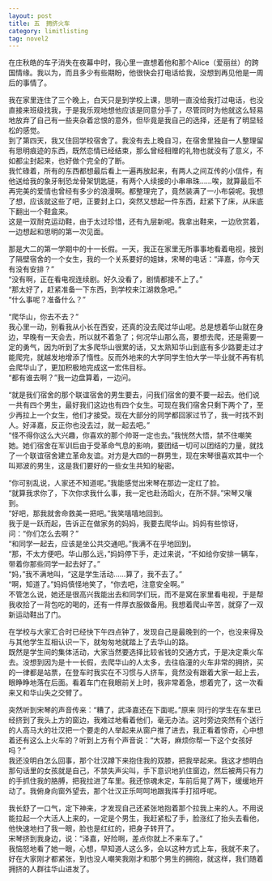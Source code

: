 ```yaml
---
layout: post
title: 五　拥挤火车
category: limitlisting
tag: novel2
---
```


在庄秋皓的车子消失在夜幕中时，我心里一直想着他和那个Alice（爱丽丝）的跨国情缘。我以为，而且多少有些期盼，他很快会打电话给我，没想到再见他是一周后的事情了。

我在家里连住了三个晚上，白天只是到学校上课，思明一直没给我打过电话，也没直接来班级找我，于是我乐观地想他应该是同意分手了，尽管同时为他就这么轻易地放弃了自己有一些夹杂着忿恨的意外，但毕竟是我自己的选择，还是有了明显轻松的感觉。<br />
到了第四天，我又住回学校宿舍了。我没有去上晚自习，在宿舍里独自一人整理留有思明痕迹的东西，既然恋情已经结束，那么曾经相赠的礼物也就没有了意义，不如都尘封起来，也好做个完全的了断。<br />
我忙碌着，所有的东西都想最后看上一遍再放起来，有两人之间互传的小信件，有他送给我的象牙制恐龙骨架钥匙链，有两个人续接的小串串珠……唉，就算最后不再完美的爱情也曾经有多少的浪漫啊。都整理完了，竟然装满了一小布袋呢。我想了想，应该就这些了吧，正要封上口，突然又想起一件东西，赶紧下了床，从床底下翻出一个鞋盒来。<br />
这是一双耐克运动鞋，由于太过珍惜，还有九层新呢。我拿出鞋来，一边欣赏着，一边想起和思明的第一次见面。

那是大二的第一学期中的十一长假。一天，我正在家里无所事事地看着电视，接到了隔壁宿舍的一个女生，我的一个关系要好的姐妹，宋琴的电话：“泽嘉，你今天有没有安排？”<br />
“没有啊，正在看电视连续剧。好久没看了，剧情都接不上了。”<br />
“那太好了，赶紧准备一下东西，到学校来江湖救急吧。”<br />
“什么事呢？准备什么？”

“爬华山，你去不去？”<br />
我心里一动，别看我从小长在西安，还真的没去爬过华山呢。总是想着华山就在身边，早晚有一天会去，所以就不着急了；何况华山那么高，要想去爬，还是需要一定的勇气，因为听到了太多爬华山很累的话，又太熟知华山到底有多少路要走过才能爬完，就越发地增添了惰性。反而外地来的大学同学生怕大学一毕业就不再有机会爬华山了，更加积极地完成这一宏伟目标。<br />
“都有谁去啊？”我一边盘算着，一边问。

“就是我们宿舍的那个联谊宿舍的男生要去，问我们宿舍的要不要一起去。他们说一共有四个男生，最好我们这边也有四个女生。可现在我们宿舍只剩下两个了，至少再拉上一个女生，他们才接受。现在大部分的同学都回家过节了，我一时找不到人。好泽嘉，反正你也没去过，就一起去吧。”<br />
“怪不得你这么大兴趣，你喜欢的那个帅哥一定也去。”我恍然大悟，禁不住嘲笑她。她们宿舍在军训后由于受革命气息的影响，要团结一切可以团结的力量，就找了一个联谊宿舍建立革命友谊。对方是大四的一群男生，现在宋琴很喜欢其中一个叫郑波的男生，这是我们要好的一些女生共知的秘密。

“你可别乱说，人家还不知道呢。”我能感觉出宋琴在那边一定红了脸。<br />
“就算我求你了，下次你求我什么事，我一定也赴汤蹈火，在所不辞。”宋琴又嚷到。<br />
“好吧，那我就舍命救美一把吧。”我笑嘻嘻地回到。<br />
我于是一跃而起，告诉正在做家务的妈妈，我要去爬华山。妈妈有些惊讶，问：“你们怎么去啊？”<br />
“和同学一起去，应该是坐公共交通吧。”我满不在乎地回到。<br />
“那，不太方便吧。华山那么远，”妈妈停下手，走过来说，“不如给你安排一辆车，带着你那些同学一起去好了。”<br />
“妈，”我不满地叫，“这是学生活动……算了，我不去了。”<br />
“啊，知道了。”妈妈慎怪地笑了，“你去吧，注意安全啊。”<br />
不管怎么说，她还是很高兴我能出去和同学们玩，而不是窝在家里看电视，于是帮我收拾了一背包吃的喝的，还有一件厚衣服做备用。我想着爬山辛苦，就穿了一双新运动鞋出了门。

在学校与大家汇合时已经快下午四点钟了，发现自己是最晚到的一个，也没来得及与其他学生互相认识一下，就匆匆地就踏上了去华山的路。<br />
既然是学生间的集体活动，大家当然要选择比较省钱的交通方式，于是决定乘火车去。没想到因为是十一长假，去爬华山的人太多，去往临潼的火车非常的拥挤，买的一律都是站票，在登车时我实在不习惯与人挤车，竟然没有跟着大家一起上去，眼睁睁地落在后面。看着车门在我眼前关上时，我非常着急，想着完了，这一次看来又和华山失之交臂了。

突然听到宋琴的声音传来：“糟了，武泽嘉还在下面呢。”原来 同行的学生在车里已经挤到了我头上方的窗边，我难过地看着他们，毫无办法。这时旁边突然有个送行的人高马大的壮汉把一个要走的人举起来从窗户推了进去，我正看着惊奇，心中想着还有这么上火车的？听到上方有个声音说：“大哥，麻烦你帮一下这个女孩好吗？”<br />
我还没明白怎么回事，那个壮汉蹲下来抱住我的双膝，把我举起来。我这才想明白那句话里的女孩就是自己，不禁失声尖叫，手下意识地扒住窗边，然后被两只有力的手抓住我的胳膊，把我拉进了车里。我还惊魂未定，车前后晃了两下，缓缓地开动了。我俯身向窗外望去，那个壮汉正乐呵呵地跟我挥手打招呼呢。

我长舒了一口气，定下神来，才发现自己还紧张地抱着那个拉我上来的人。不用说能拉起一个大活人上来的，一定是个男生，我赶紧松了手，脸涨红了抬头去看他，他快速地扫了我一眼，脸也是红红的，把身子转开了。<br />
宋琴挤到我身边，说：“泽嘉，好险啊，差点你就上不来车了。”<br />
我恼怒地看了她一眼，心想，早知道人这么多，会以这种方式上车，我就不来了。好在大家刚才都紧张，到也没人嘲笑我刚才和那个男生的拥抱，就这样，我们随着拥挤的人群往华山进发了。
